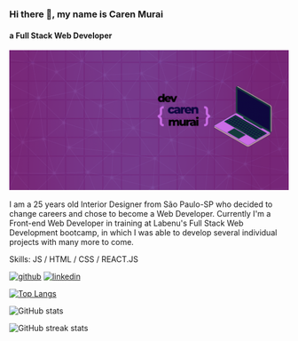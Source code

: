 ### Hi there 👋, my name is Caren Murai
#### a Full Stack Web Developer 
![](https://github.com/carenmurai/carenmurai/blob/main/bannerdev.png)

I am a 25 years old Interior Designer from São Paulo-SP who decided to change careers and chose to become a Web Developer. Currently I'm a Front-end Web Developer in training at Labenu's Full Stack Web Development bootcamp, in which I was able to develop several individual projects with many more to come.

Skills: JS / HTML / CSS / REACT.JS



[<img src='https://cdn.jsdelivr.net/npm/simple-icons@3.0.1/icons/github.svg' alt='github' height='40'>](https://github.com/carenmurai)  [<img src='https://cdn.jsdelivr.net/npm/simple-icons@3.0.1/icons/linkedin.svg' alt='linkedin' height='40'>](https://www.linkedin.com/in/caren-murai/)  

[![Top Langs](https://github-readme-stats.vercel.app/api/top-langs/?username=carenmurai)](https://github.com/anuraghazra/github-readme-stats)

![GitHub stats](https://github-readme-stats.vercel.app/api?username=carenmurai&show_icons=true)  

![GitHub streak stats](https://streak-stats.demolab.com/?user=carenmurai)  

